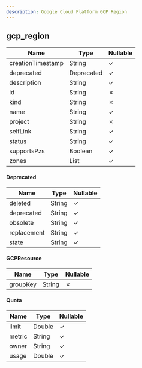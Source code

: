 ```yaml
---
description: Google Cloud Platform GCP Region
---
```

gcp_region
----------

| **Name**          | **Type**     | **Nullable** |
| ----------------- | ------------ | ------------ |
| creationTimestamp | String       | &check;      |
| deprecated        | Deprecated   | &check;      |
| description       | String       | &check;      |
| id                | String       | &cross;      |
| kind              | String       | &cross;      |
| name              | String       | &check;      |
| project           | String       | &cross;      |
| selfLink          | String       | &check;      |
| status            | String       | &check;      |
| supportsPzs       | Boolean      | &check;      |
| zones             | List<String> | &check;      |

#### Deprecated
| **Name**    | **Type** | **Nullable** |
| ----------- | -------- | ------------ |
| deleted     | String   | &check;      |
| deprecated  | String   | &check;      |
| obsolete    | String   | &check;      |
| replacement | String   | &check;      |
| state       | String   | &check;      |

#### GCPResource
| **Name** | **Type** | **Nullable** |
| -------- | -------- | ------------ |
| groupKey | String   | &cross;      |

#### Quota
| **Name** | **Type** | **Nullable** |
| -------- | -------- | ------------ |
| limit    | Double   | &check;      |
| metric   | String   | &check;      |
| owner    | String   | &check;      |
| usage    | Double   | &check;      |
